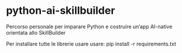 # python-ai-skillbuilder
Percorso personale per imparare Python e costruire un’app AI-native orientata allo SkillBuilder

Per installare tutte le librerie usare usare: pip install -r requirements.txt
